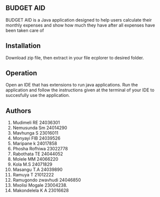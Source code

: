 ## BUDGET AID

BUDGET AID is a Java application  designed to help users calculate their monthly expenses and show how much they have after all expenses have been taken care of

## Installation
Download zip file, then extract in your file ecplorer to desired folder.

## Operation
Open an IDE that has extensions to run java applications.
Run the application and follow the instructions given at the terminal of your IDE to succesfully use the application.

## Authors
1. Mudimeli RE 24036301
2. ⁠Nemusunda Sm 24014290
3. Mavhunga S 23016011
4.  Monyayi FIB 24039526  
5. Maripane k 24017858
6. Phosha Rofhiwa 23022778
7. Rabothata TE 24044052
8. Molele MM 24066220
9. Kola M.S 24071829
10. Masangu T.A 24039890
11. Ramuya T 21012222
12. Ramugondo zwavhudi 24046850
13. Mxolisi Mogale 23004238.
14. ⁠Makondelela K A 23016628